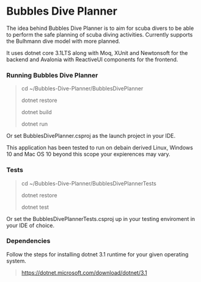 Bubbles Dive Planner
====================

The idea behind Bubbles Dive Planner is to aim for scuba divers to be able to perform the safe planning of scuba diving activities. Currently supports the Bulhmann dive model with more planned.

It uses dotnet core 3.1LTS along with Moq, XUnit and Newtonsoft for the backend and Avalonia with ReactiveUI components for the frontend. 

### Running Bubbles Dive Planner

> cd ~/Bubbles-Dive-Planner/BubblesDivePlanner
> 
> dotnet restore
> 
> dotnet build
> 
> dotnet run

Or set BubblesDivePlanner.csproj as the launch project in your IDE. 

This application has been tested to run on debain derived Linux, Windows 10 and Mac OS 10 beyond this scope your expierences may vary.

### Tests

> cd ~/Bubbles-Dive-Planner/BubblesDivePlannerTests
> 
> dotnet restore
> 
> dotnet test

Or set the BubblesDivePlannerTests.csproj up in your testing enviroment in your IDE of choice.

### Dependencies

Follow the steps for installing dotnet 3.1 runtime for your given operating system.

> https://dotnet.microsoft.com/download/dotnet/3.1